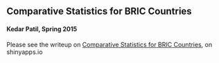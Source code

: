 ## Comparative Statistics for BRIC Countries
#### Kedar Patil, Spring 2015

Please see the writeup on [Comparative Statistics for BRIC Countries](https://kedarp.shinyapps.io/BRIC_Comparative_Statistics/Bric_Blog_Shiny.Rmd), on shinyapps.io
